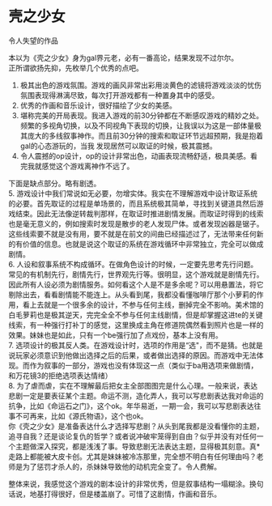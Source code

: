 
# 壳之少女

令人失望的作品

本以为《壳之少女》身为gal界元老，必有一番高论，结果发现不过尔尔。  
正所谓欲扬先抑，先枚举几个优秀的点吧。  
1. 极其出色的游戏氛围。游戏的画风非常出彩用淡黄色的滤镜将游戏淡淡的忧伤氛围表现得淋漓尽致，每次打开游戏都有一种置身其中的感受。  
2. 优秀的作画和音乐设计，很好描绘了少女的美感。  
3. 堪称完美的开局表现。我进入游戏的前30分钟都在不断感叹游戏的精妙之处。频繁的多视角切换，以及不同视角下表现的切换，让我误以为这是一部体量极其庞大的多线叙事神作。而且前30分钟的搜索和取证环节远超预期，我是抱着gal的心态游玩的，当我 发现居然可以取证的时候，极其震撼。  
4. 令人震撼的op设计，op的设计非常出色，动画表现流畅舒适，极具美感。看完我就感觉这个游戏离神作不远了。  
  
下面是缺点部分。略有剧透。  
5. 游戏设计中我们常说如无必要，勿增实体。我实在不理解游戏中设计取证系统的必要。首先取证的过程是单场景的，而且系统极其简单，寻找到关键道具然后游戏结束。因此无法像逆转裁判那样，在取证时推进剧情发展。而取证时得到的线索也是毫无意义的，例如搜索时发现是散步的老人发现尸体。或者发现凶器是锯子。这些线索要不就是没有用，要不就是在前文的间曲已经描述过了，无法带来任何新的有价值的信息。也就是说这个取证的系统在游戏循环中非常独立，完全可以做成剧情。  
6. 人设和叙事系统不构成循环。在做角色设计的时候，一定要先思考先行问题。常见的有机制先行，剧情先行，世界观先行等。很明显，这个游戏就是剧情先行。因此所有人设必须为剧情服务。如何看这个人是不是多余呢？可以用悬置法，将它剔除出去，看看剧情能不能连上。从头看到尾，我都没看懂咖啡厅那个小萝莉的作用，看上去就是一个很多余的设计，不参与任何主线，删掉完全不影响。美术馆的白毛萝莉也是极其逆天，完完全全不参与任何主线剧情，但是却掌握这进te的关键线索，有一种强行打补丁的感觉，这里换成主角在修道院偶然看到照片也是一样的效果。妹妹也是如此，只有一个be强行加了点戏份，基本上没有用。  
7. 选项设计的极其反人类。在游戏设计时，选项的作用是“选"，而不是猜。也就是说玩家必须意识到他做出选择之后的后果，或者做出选择的原因。而游戏中无法体现。而作为叙事的一部分，游戏也没有体现这一点（类似于ba用选项来做剧情，和万花镜3的拒绝选项表达情绪）  
8. 为了虐而虐，实在不理解最后把女主全部图图完是什么心理。一般来说，表达悲剧一定是要表征某个主题。命运不测，造化弄人，我可以写悲剧表达我对命运的抗争，比如《命运石之门》，这个ok。年华易逝，一期一会，我可以写悲剧表达往事不可再来，比如《源氏物语》，这个也ok。  
你《壳之少女》是准备表达什么才选择写悲剧？从头到尾我都是没看懂你的主题，追寻自我？还是谈论复仇的哲学？或者说冲破牢笼得到自由？似乎并没有对任何一个主题做深入探究，都是浅浅了事。导致悲剧无法表达主题，显得极其刻意。真*走路上都能被大皮卡创。尤其是妹妹被冷冻那里，完全想不明白有任何理由吗？老师是为了惩罚才杀人的，杀妹妹导致他的动机完全变了。令人费解。  
  
  
整体来说，我感觉这个游戏的剧本设计的非常优秀，但是叙事结构一塌糊涂。换句话说，地基打得很好，但是楼盖崩了。可惜了这剧情，作画和音乐。